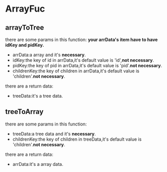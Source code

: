 # ArrayFuc
## arrayToTree
there are some params in this function:
**your arrData's item have to have idKey and pidKey.**
* arrData:a array and it's **necessary**.
* idKey:the key of id in arrData,it's default value is 'id',**not necessary**.
* pidKey:the key of pid in arrData,it's default value is 'pid'.**not necessary**.
* childrenKey:the key of children in arrData,it's default value is 'children'.**not necessary**.

there are a return data:
* treeData:it's a tree data.


## treeToArray
there are some params in this function:

* treeData:a tree data and it's **necessary**.
* childrenKey:the key of children in treeData,it's default value is 'children'.**not necessary**.

there are a return data:
* arrData:it's a array data.

